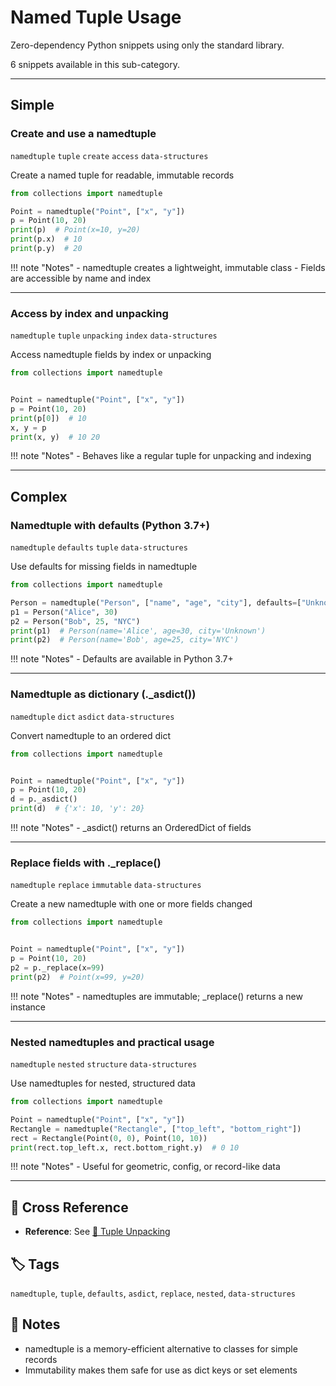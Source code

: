 # Named Tuple Usage

Zero-dependency Python snippets using only the standard library.

6 snippets available in this sub-category.

---

## Simple

###  Create and use a namedtuple

`namedtuple` `tuple` `create` `access` `data-structures`

Create a named tuple for readable, immutable records

```python
from collections import namedtuple

Point = namedtuple("Point", ["x", "y"])
p = Point(10, 20)
print(p)  # Point(x=10, y=20)
print(p.x)  # 10
print(p.y)  # 20
```

!!! note "Notes"
    - namedtuple creates a lightweight, immutable class
    - Fields are accessible by name and index

<hr class="snippet-divider">

### Access by index and unpacking

`namedtuple` `tuple` `unpacking` `index` `data-structures`

Access namedtuple fields by index or unpacking

```python
from collections import namedtuple


Point = namedtuple("Point", ["x", "y"])
p = Point(10, 20)
print(p[0])  # 10
x, y = p
print(x, y)  # 10 20
```

!!! note "Notes"
    - Behaves like a regular tuple for unpacking and indexing

<hr class="snippet-divider">

## Complex

###  Namedtuple with defaults (Python 3.7+)

`namedtuple` `defaults` `tuple` `data-structures`

Use defaults for missing fields in namedtuple

```python
from collections import namedtuple

Person = namedtuple("Person", ["name", "age", "city"], defaults=["Unknown"])
p1 = Person("Alice", 30)
p2 = Person("Bob", 25, "NYC")
print(p1)  # Person(name='Alice', age=30, city='Unknown')
print(p2)  # Person(name='Bob', age=25, city='NYC')
```

!!! note "Notes"
    - Defaults are available in Python 3.7+

<hr class="snippet-divider">

### Namedtuple as dictionary (._asdict())

`namedtuple` `dict` `asdict` `data-structures`

Convert namedtuple to an ordered dict

```python
from collections import namedtuple


Point = namedtuple("Point", ["x", "y"])
p = Point(10, 20)
d = p._asdict()
print(d)  # {'x': 10, 'y': 20}
```

!!! note "Notes"
    - _asdict() returns an OrderedDict of fields

<hr class="snippet-divider">

### Replace fields with ._replace()

`namedtuple` `replace` `immutable` `data-structures`

Create a new namedtuple with one or more fields changed

```python
from collections import namedtuple


Point = namedtuple("Point", ["x", "y"])
p = Point(10, 20)
p2 = p._replace(x=99)
print(p2)  # Point(x=99, y=20)
```

!!! note "Notes"
    - namedtuples are immutable; _replace() returns a new instance

<hr class="snippet-divider">

### Nested namedtuples and practical usage

`namedtuple` `nested` `structure` `data-structures`

Use namedtuples for nested, structured data

```python
from collections import namedtuple

Point = namedtuple("Point", ["x", "y"])
Rectangle = namedtuple("Rectangle", ["top_left", "bottom_right"])
rect = Rectangle(Point(0, 0), Point(10, 10))
print(rect.top_left.x, rect.bottom_right.y)  # 0 10
```

!!! note "Notes"
    - Useful for geometric, config, or record-like data

<hr class="snippet-divider">

## 🔗 Cross Reference

- **Reference**: See [📂 Tuple Unpacking](tuple_unpacking.md)

## 🏷️ Tags

`namedtuple`, `tuple`, `defaults`, `asdict`, `replace`, `nested`, `data-structures`

## 📝 Notes
- namedtuple is a memory-efficient alternative to classes for simple records
- Immutability makes them safe for use as dict keys or set elements
